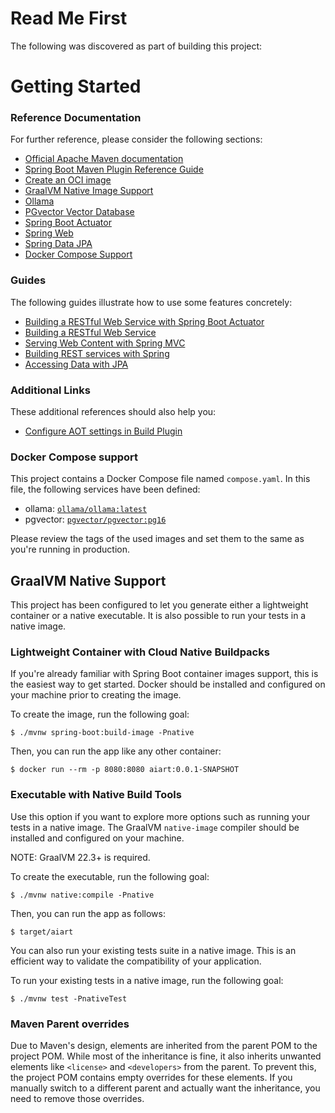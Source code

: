 # Read Me First
The following was discovered as part of building this project:


# Getting Started

### Reference Documentation
For further reference, please consider the following sections:

* [Official Apache Maven documentation](https://maven.apache.org/guides/index.html)
* [Spring Boot Maven Plugin Reference Guide](https://docs.spring.io/spring-boot/3.5.4/maven-plugin)
* [Create an OCI image](https://docs.spring.io/spring-boot/3.5.4/maven-plugin/build-image.html)
* [GraalVM Native Image Support](https://docs.spring.io/spring-boot/3.5.4/reference/packaging/native-image/introducing-graalvm-native-images.html)
* [Ollama](https://docs.spring.io/spring-ai/reference/api/chat/ollama-chat.html)
* [PGvector Vector Database](https://docs.spring.io/spring-ai/reference/api/vectordbs/pgvector.html)
* [Spring Boot Actuator](https://docs.spring.io/spring-boot/3.5.4/reference/actuator/index.html)
* [Spring Web](https://docs.spring.io/spring-boot/3.5.4/reference/web/servlet.html)
* [Spring Data JPA](https://docs.spring.io/spring-boot/3.5.4/reference/data/sql.html#data.sql.jpa-and-spring-data)
* [Docker Compose Support](https://docs.spring.io/spring-boot/3.5.4/reference/features/dev-services.html#features.dev-services.docker-compose)

### Guides
The following guides illustrate how to use some features concretely:

* [Building a RESTful Web Service with Spring Boot Actuator](https://spring.io/guides/gs/actuator-service/)
* [Building a RESTful Web Service](https://spring.io/guides/gs/rest-service/)
* [Serving Web Content with Spring MVC](https://spring.io/guides/gs/serving-web-content/)
* [Building REST services with Spring](https://spring.io/guides/tutorials/rest/)
* [Accessing Data with JPA](https://spring.io/guides/gs/accessing-data-jpa/)

### Additional Links
These additional references should also help you:

* [Configure AOT settings in Build Plugin](https://docs.spring.io/spring-boot/3.5.4/how-to/aot.html)

### Docker Compose support
This project contains a Docker Compose file named `compose.yaml`.
In this file, the following services have been defined:

* ollama: [`ollama/ollama:latest`](https://hub.docker.com/r/ollama/ollama)
* pgvector: [`pgvector/pgvector:pg16`](https://hub.docker.com/r/pgvector/pgvector)

Please review the tags of the used images and set them to the same as you're running in production.

## GraalVM Native Support

This project has been configured to let you generate either a lightweight container or a native executable.
It is also possible to run your tests in a native image.

### Lightweight Container with Cloud Native Buildpacks
If you're already familiar with Spring Boot container images support, this is the easiest way to get started.
Docker should be installed and configured on your machine prior to creating the image.

To create the image, run the following goal:

```
$ ./mvnw spring-boot:build-image -Pnative
```

Then, you can run the app like any other container:

```
$ docker run --rm -p 8080:8080 aiart:0.0.1-SNAPSHOT
```

### Executable with Native Build Tools
Use this option if you want to explore more options such as running your tests in a native image.
The GraalVM `native-image` compiler should be installed and configured on your machine.

NOTE: GraalVM 22.3+ is required.

To create the executable, run the following goal:

```
$ ./mvnw native:compile -Pnative
```

Then, you can run the app as follows:
```
$ target/aiart
```

You can also run your existing tests suite in a native image.
This is an efficient way to validate the compatibility of your application.

To run your existing tests in a native image, run the following goal:

```
$ ./mvnw test -PnativeTest
```


### Maven Parent overrides

Due to Maven's design, elements are inherited from the parent POM to the project POM.
While most of the inheritance is fine, it also inherits unwanted elements like `<license>` and `<developers>` from the parent.
To prevent this, the project POM contains empty overrides for these elements.
If you manually switch to a different parent and actually want the inheritance, you need to remove those overrides.

